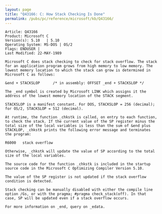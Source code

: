 ```yaml
---
layout: page
title: "Q43166: C: How Stack Checking Is Done"
permalink: /pubs/pc/reference/microsoft/kb/Q43166/
---
```


	Article: Q43166
	Product: Microsoft C
	Version(s): 5.10   | 5.10
	Operating System: MS-DOS | OS/2
	Flags: ENDUSER |
	Last Modified: 22-MAY-1989
	
	Microsoft C does stack checking to check for stack overflow. The stack
	for an application program grows from high memory to low memory. The
	lowest memory location to which the stack can grow is determined in
	Microsoft C as follows:
	
	&end + STACKSLOP      /* in assembly: OFFSET _end + STACKSLOP */
	
	The _end symbol is created by Microsoft LINK which assigns it the
	address of the lowest memory location of the STACK segment.
	
	STACKSLOP is a manifest constant. For DOS, STACKSLOP = 256 (decimal);
	for OS/2, STACKSLOP = 512 (decimal).
	
	At runtime, the function _chkstk is called, on entry to each function,
	to check the stack. If the current value of the SP register minus the
	total size of the local variables is less than the sum of &end plus
	STACKLOP, _chkstk prints the following error message and terminates
	the program:
	
	R6000   stack overflow
	
	Otherwise, _chkstk will update the value of SP according to the total
	size of the local variables.
	
	The source code for the function _chkstk is included in the startup
	source code in the Microsoft C Optimizing Compiler Version 5.10.
	
	The value of the SP register is not updated if the stack overflow
	condition is detected.
	
	Stack checking can be manually disabled with either the compile line
	option /Gs, or with the pragma; #pragma check_stack(off). In that
	case, SP will be updated even if a stack overflow occurs.
	
	For more information on _end, query on _edata.
